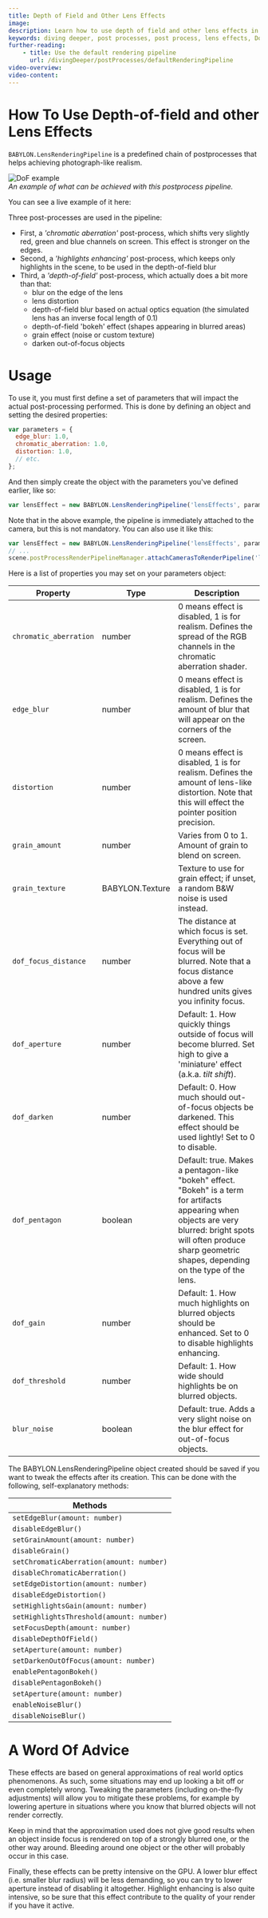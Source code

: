 ```yaml
---
title: Depth of Field and Other Lens Effects
image: 
description: Learn how to use depth of field and other lens effects in Babylon.js.
keywords: diving deeper, post processes, post process, lens effects, DoF
further-reading:
    - title: Use the default rendering pipeline
      url: /divingDeeper/postProcesses/defaultRenderingPipeline
video-overview:
video-content:
---
```


# How To Use Depth-of-field and other Lens Effects

`BABYLON.LensRenderingPipeline` is a predefined chain of postprocesses that helps achieving photograph-like realism.

![DoF example](/img/how_to/depth-of-field/example01.jpg)  
_An example of what can be achieved with this postprocess pipeline._

You can see a live example of it here:

<Playground id="#DX6AV#4" title="Depth of Field Example" description="Simple example showcasing depth of field."/>

Three post-processes are used in the pipeline:

- First, a _'chromatic aberration'_ post-process, which shifts very slightly red, green and blue channels on screen. This effect is stronger on the edges. 
- Second, a _'highlights enhancing'_ post-process, which keeps only highlights in the scene, to be used in the depth-of-field blur
- Third, a _'depth-of-field'_ post-process, which actually does a bit more than that: 
  - blur on the edge of the lens 
  - lens distortion 
  - depth-of-field blur based on actual optics equation (the simulated lens has an inverse focal length of 0.1) 
  - depth-of-field 'bokeh' effect (shapes appearing in blurred areas) 
  - grain effect (noise or custom texture) 
  - darken out-of-focus objects 

# Usage ##

To use it, you must first define a set of parameters that will impact the actual post-processing performed. This is done by defining an object and setting the desired properties:
```javascript
var parameters = {
  edge_blur: 1.0,
  chromatic_aberration: 1.0,
  distortion: 1.0,
  // etc.
};
```

And then simply create the object with the parameters you've defined earlier, like so:
```javascript
var lensEffect = new BABYLON.LensRenderingPipeline('lensEffects', parameters, scene, 1.0, camera);
```
Note that in the above example, the pipeline is immediately attached to the camera, but this is not mandatory. You can also use it like this:
```javascript
var lensEffect = new BABYLON.LensRenderingPipeline('lensEffects', parameters, scene, 1.0);
// ...
scene.postProcessRenderPipelineManager.attachCamerasToRenderPipeline('lensEffects', camera);
```

Here is a list of properties you may set on your parameters object:

| Property | Type | Description |
|--------|--------|--------|
|`chromatic_aberration`|number|0 means effect is disabled, 1 is for realism. Defines the spread of the RGB channels in the chromatic aberration shader.|
|`edge_blur`|number|0 means effect is disabled, 1 is for realism. Defines the amount of blur that will appear on the corners of the screen.|
|`distortion`|number|0 means effect is disabled, 1 is for realism. Defines the amount of lens-like distortion. Note that this will effect the pointer position precision.|
|`grain_amount`|number|Varies from 0 to 1. Amount of grain to blend on screen.|
|`grain_texture`|BABYLON.Texture|Texture to use for grain effect; if unset, a random B&W noise is used instead.|
|`dof_focus_distance`|number|The distance at which focus is set. Everything out of focus will be blurred. Note that a focus distance above a few hundred units gives you infinity focus.|
|`dof_aperture`|number|Default: 1. How quickly things outside of focus will become blurred. Set high to give a 'miniature' effect (a.k.a. _tilt shift_).|
|`dof_darken`|number|Default: 0. How much should out-of-focus objects be darkened. This effect should be used lightly! Set to 0 to disable.|
|`dof_pentagon`|boolean|Default: true. Makes a pentagon-like "bokeh" effect. "Bokeh" is a term for artifacts appearing when objects are very blurred: bright spots will often produce sharp geometric shapes, depending on the type of the lens.|
|`dof_gain`|number|Default: 1. How much highlights on blurred objects should be enhanced. Set to 0 to disable highlights enhancing.|
|`dof_threshold`|number|Default: 1. How wide should highlights be on blurred objects.|
|`blur_noise`|boolean|Default: true. Adds a very slight noise on the blur effect for out-of-focus objects.|

The BABYLON.LensRenderingPipeline object created should be saved if you want to tweak the effects after its creation. This can be done with the following, self-explanatory methods:

| Methods |
|--------|
|`setEdgeBlur(amount: number)`|
|`disableEdgeBlur()`|
|`setGrainAmount(amount: number)`|
|`disableGrain()`|
|`setChromaticAberration(amount: number)`|
|`disableChromaticAberration()`|
|`setEdgeDistortion(amount: number)`|
|`disableEdgeDistortion()`|
|`setHighlightsGain(amount: number)`|
|`setHighlightsThreshold(amount: number)`|
|`setFocusDepth(amount: number)`|
|`disableDepthOfField()`|
|`setAperture(amount: number)`|
|`setDarkenOutOfFocus(amount: number)`|
|`enablePentagonBokeh()`|
|`disablePentagonBokeh()`|
|`setAperture(amount: number)`|
|`enableNoiseBlur()`|
|`disableNoiseBlur()`|


# A Word Of Advice ##

These effects are based on general approximations of real world optics phenomenons. As such, some situations may end up looking a bit off or even completely wrong. Tweaking the parameters (including on-the-fly adjustments) will allow you to mitigate these problems, for example by lowering aperture in situations where you know that blurred objects will not render correctly.

Keep in mind that the approximation used does not give good results when an object inside focus is rendered on top of a strongly blurred one, or the other way around. Bleeding around one object or the other will probably occur in this case.

Finally, these effects can be pretty intensive on the GPU. A lower blur effect (i.e. smaller blur radius) will be less demanding, so you can try to lower aperture instead of disabling it altogether. Highlight enhancing is also quite intensive, so be sure that this effect contribute to the quality of your render if you have it active.
